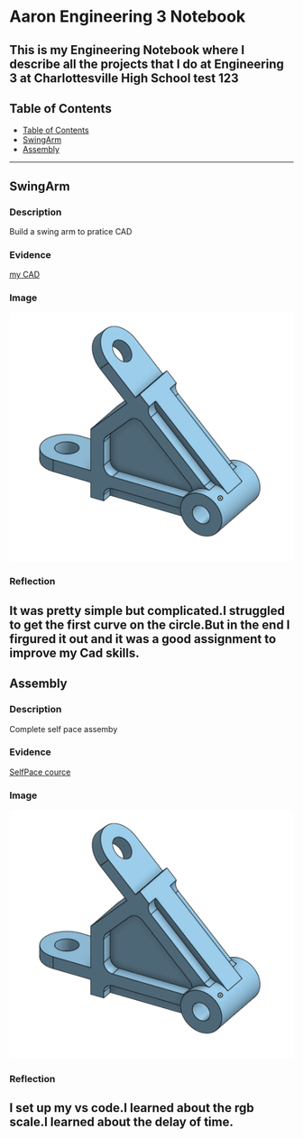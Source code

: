 # Aaron Engineering 3 Notebook
This is my Engineering Notebook where I describe all the projects that I do at Engineering 3 at Charlottesville High School
test 123
---
## Table of Contents
* [Table of Contents](#Table-of-Contents)
* [SwingArm](#SwingArm)
* [Assembly](#Assembly)


---

## SwingArm

### Description

Build a swing arm to pratice CAD

### Evidence

[my CAD](https://cvilleschools.onshape.com/documents/04a2a2682a175341dbda7c25/w/bbb4bfa104fd0f707b8df215/e/a370caffece3a41edc31a029)

### Image

![sa](./Images/SwingArm.png)

### Reflection

It was pretty simple but complicated.I struggled to get the first curve on the circle.But in the end I firgured it out and it was a good assignment to improve my Cad skills.
---

## Assembly

### Description

Complete self pace assemby 

### Evidence

[SelfPace cource](https://learn.onshape.com/learn/course/fundamentals-onshape-assemblies/mating-assembly-components/exercise-creating-mate-connectors)

### Image

![sa](./Images/SwingArm.png)

### Reflection

I set up my vs code.I learned about the rgb scale.I learned about the delay of time.
---

